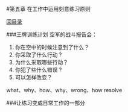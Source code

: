 #第五章 在工作中运用刻意练习原则

[回目录](index.md)

###王牌训练计划
空军的战斗报告会：

1. 你在空中的时候注意到了什么？
2. 你采取了什么行动？
3. 为什么采取哪些行动？
4. 你犯了些什么错误？
5. 可以怎样改变？

what、why、how、why、wrong、how resolve


###让练习变成日常工作的一部分

